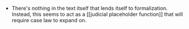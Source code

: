 - There's nothing in the text itself that lends itself to formalization. Instead, this seems to act as a [[judicial placeholder function]] that will require case law to expand on.